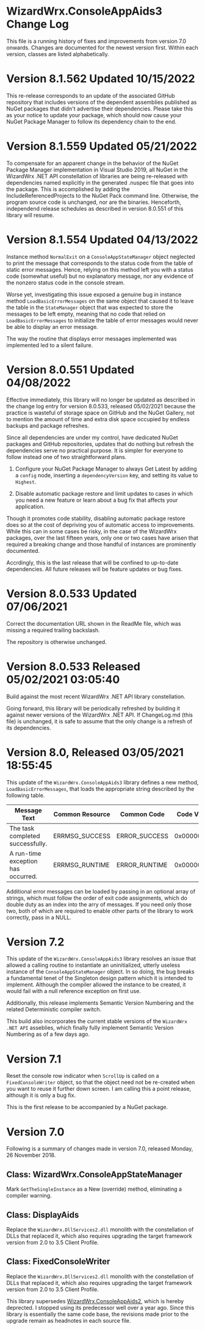 ﻿# WizardWrx.ConsoleAppAids3 Change Log

This file is a running history of fixes and improvements from version 7.0
onwards. Changes are documented for the newest version first. Within each
version, classes are listed alphabetically.

# Version 8.1.562 Updated 10/15/2022

This re-release corresponds to an update of the associated GitHub repository
that includes versions of the dependent assemblies published as NuGet packages
that didn't advertise their dependencies. Please take this as your notice to
update your package, which should now cause your NuGet Package Manager to follow
its dependency chain to the end.

# Version 8.1.559 Updated 05/21/2022

To compensate for an apparent change in the behavior of the NuGet Package
Manager implementation in Visual Studio 2019, all NuGet in the WizardWrx .NET
API constellation of libraries are being re-released with dependencies named
explicitly in the generated .nuspec file that goes into the package. This is
accomplished by adding the IncludeReferencedProjects to the NuGet Pack command
line. Otherwise, the program source code is unchanged, nor are the binaries.
Henceforth, independend release schedules as described in version 8.0.551 of
this library will resume.

# Version 8.1.554 Updated 04/13/2022

Instance method `NormalExit` on a `ConsoleAppStateManager` object neglected to
print the message that corresponds to the status code from the table of static
error messages. Hence, relying on this method left you with a status code
(somewhat useful) but no explanatory message, nor any evidence of the nonzero
status code in the console stream.

Worse yet, investigating this issue exposed a genuine bug in instance method
`LoadBasicErrorMessages` on the same object that caused it to leave the table in
the `StateManager` object that was expected to store the messages to be left
empty, meaning that no code that relied on `LoadBasicErrorMessages` to initialize
the table of error messages would never be able to display an error message.

The way the routine that displays error messages implemented was implemented led
to a silent failure.

# Version 8.0.551 Updated 04/08/2022

Effective immediately, this library will no longer be updated as described
in the change log entry for version 8.0.533, released 05/02/2021 because the
practice is wasteful of storage space on GitHub and the NuGet Gallery, not to
mention the amount of time and extra disk space occupied by endless backups
and package refreshes.

Since all dependencies are under my control, have dedicated NuGet packages and
GitHub repositories, updates that do nothing but refresh the dependencies serve
no practical purpose. It is simpler for everyone to follow instead one of two
straightforward plans.

1) Configure your NuGet Package Manager to always Get Latest by adding a
   `config` node, inserting a `dependencyVersion` key, and setting its
   value to `Highest`.

2) Disable automatic package restore and limit updates to cases in which you
   need a new feature or learn about a bug fix that affects your application.

Though it promotes code stability, disabling automatic package restore does so
at the cost of depriving you of automatic access to improvements. While this can
in some cases be risky, in the case of the WizardWrx packages, over the last
fifteen years, only one or two cases have arisen that required a breaking change
and those handful of instances are prominently documented.

Accrdingly, this is the last release that will be confined to up-to-date
dependencies. All future releases will be feature updates or bug fixes.

# Version 8.0.533 Updated 07/06/2021

Correct the documentation URL shown in the ReadMe file, which was missing a
required trailing backslash.

The repository is otherwise unchanged.

# Version 8.0.533 Released 05/02/2021 03:05:40

Build against the most recent WizardWrx .NET API library constellation.

Going forward, this library will be periodically refreshed by building it
against newer versions of the WizardWrx .NET API. If ChangeLog.md (this file) is
unchanged, it is safe to assume that the only change is a refresh of its
dependencies.

# Version 8.0, Released 03/05/2021 18:55:45

This update of the `WizardWrx.ConsoleAppAids3` library defines a new method,
`LoadBasicErrorMessages`, that loads the appropriate string described by the
following table.

|Message Text                      |Common Resource| Common Code |Code Value|
|----------------------------------|---------------|-------------|----------|
|The task completed successfully.  |ERRMSG_SUCCESS |ERROR_SUCCESS|0x00000000|
|A run-time exception has occurred.|ERRMSG_RUNTIME |ERROR_RUNTIME|0x00000001|

Additional error messages can be loaded by passing in an optional array of
strings, which must follow the order of exit code assignments, which do double
duty as an index into the arry of messages. If you need only those two, both of
which are required to enable other parts of the library to work correctly, pass
in a NULL.

# Version 7.2

This update of the `WizardWrx.ConsoleAppAids3` library resolves an issue that
allowed a calling routine to instantiate an uninitialized, utterly useless
instance of the `ConsoleAppStateManager` object. In so doing, the bug breaks a
fundamental tenet of the Singleton design pattern which it is intended to
implement. Although the compiler allowed the instance to be created, it would
fail with a null reference exception on first use.

Additionally, this release implements Semantic Version Numbering and the related
Deterministic compiler switch.

This build also incorporates the current stable versions of the `WizardWrx .NET
API` asseblies, which finally fully implement Semantic Version Numbering as of a
few days ago.

# Version 7.1

Reset the console row indicator when `ScrollUp` is called on a
`FixedConsoleWriter` object, so that the object need not be re-created when you
want to reuse it further down screen. I am calling this a point release,
although it is only a bug fix.

This is the first release to be accompanied by a NuGet package.

# Version 7.0

Following is a summary of changes made in version 7.0, released Monday, 26 November 2018.

## Class: WizardWrx.ConsoleAppStateManager

Mark `GetTheSingleInstance` as a New (override) method, eliminating a compiler
warning.

## Class: DisplayAids

Replace the `WizardWrx.DllServices2.dll` monolith with the constellation of DLLs
that replaced it, which also requires upgrading the target framework version
from 2.0 to 3.5 Client Profile.

## Class: FixedConsoleWriter

Replace the `WizardWrx.DllServices2.dll` monolith with the constellation of DLLs
that replaced it, which also requires upgrading the target framework version
from 2.0 to 3.5 Client Profile.

This library supersedes [WizardWrx.ConsoleAppAids2](https://github.com/txwizard/ConsoleAppAids2),
which is hereby deprected. I stopped using its predecessor well over a year ago. Since this library is
essentially the same code base, the revisions made prior to the upgrade remain as headnotes in
each source file.